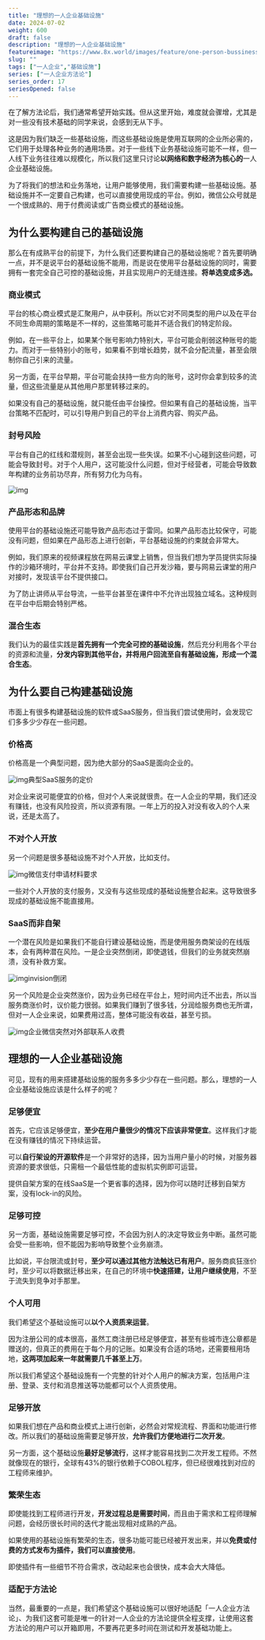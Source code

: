 ```yaml
---
title: "理想的一人企业基础设施"
date: 2024-07-02
weight: 600
draft: false
description: "理想的一人企业基础设施"
featureimage: "https://www.8x.world/images/feature/one-person-bussiness.jpg"
slug: ""
tags: ["一人企业","基础设施"]
series: ["一人企业方法论"]
series_order: 17
seriesOpened: false
---
```


在了解方法论后，我们通常希望开始实践。但从这里开始，难度就会骤增，尤其是对一些没有技术基础的同学来说，会感到无从下手。

这是因为我们缺乏一些基础设施，而这些基础设施是使用互联网的企业所必需的，它们用于处理各种业务的通用场景。对于一些线下业务基础设施可能不一样，但一人线下业务往往难以规模化，所以我们这里只讨论**以网络和数字经济为核心的**一人企业基础设施。

为了将我们的想法和业务落地，让用户能够使用，我们需要构建一些基础设施。基础设施并不一定要自己构建，也可以直接使用现成的平台。例如，微信公众号就是一个很成熟的、用于付费阅读或广告商业模式的基础设施。

## 为什么要构建自己的基础设施

那么在有成熟平台的前提下，为什么我们还要构建自己的基础设施呢？首先要明确一点，并不是说平台的基础设施不能用，而是说在使用平台基础设施的同时，需要拥有一套完全自己可控的基础设施，并且实现用户的无缝连接。**将单选变成多选。**

### 商业模式

平台的核心商业模式是汇聚用户，从中获利。所以它对不同类型的用户以及在平台不同生命周期的策略是不一样的，这些策略可能并不适合我们的特定阶段。

例如，在一些平台上，如果某个账号影响力特别大，平台可能会削弱这种账号的能力。而对于一些特别小的账号，如果看不到增长趋势，就不会分配流量，甚至会限制你自己引来的流量。

另一方面，在平台早期，平台可能会扶持一些方向的账号，这时你会拿到较多的流量，但这些流量是从其他用户那里转移过来的。

如果没有自己的基础设施，就只能任由平台操控。但如果有自己的基础设施，当平台策略不匹配时，可以引导用户到自己的平台上消费内容、购买产品。

### 封号风险

平台有自己的红线和潜规则，甚至会出现一些失误。如果不小心碰到这些问题，可能会导致封号。对于个人用户，这可能没什么问题，但对于经营者，可能会导致数年构建的业务前功尽弃，所有努力化为乌有。

![img](https://r2.ft07.com/wp-content/uploads/2024/07/image-10.png)

### 产品形态和品牌

使用平台的基础设施还可能导致产品形态过于雷同。如果产品形态比较保守，可能没有问题，但如果在产品形态上进行创新，平台基础设施的约束就会非常大。

例如，我们原来的视频课程放在网易云课堂上销售，但当我们想为学员提供实际操作的沙箱环境时，平台并不支持。即使我们自己开发沙箱，要与网易云课堂的用户对接时，发现该平台不提供接口。

为了防止讲师从平台导流，一些平台甚至在课件中不允许出现独立域名。这种规则在平台中后期会特别严格。

### 混合生态

我们认为的最佳实践是**首先拥有一个完全可控的基础设施**，然后充分利用各个平台的资源和流量，**分发内容到其他平台，并将用户回流至自有基础设施，形成一个混合生态**。

## 为什么要自己构建基础设施

市面上有很多构建基础设施的软件或SaaS服务，但当我们尝试使用时，会发现它们多多少少存在一些问题。

### 价格高

价格高是一个典型问题，因为绝大部分的SaaS是面向企业的。

![img](https://r2.ft07.com/wp-content/uploads/2024/07/image-13-1024x759.png)典型SaaS服务的定价

对企业来说可能便宜的价格，但对个人来说就很贵。在一人企业的早期，我们还没有赚钱，也没有风险投资，所以资源有限。一年上万的投入对没有收入的个人来说，还是太高了。

### 不对个人开放

另一个问题是很多基础设施不对个人开放，比如支付。

![img](https://r2.ft07.com/wp-content/uploads/2024/07/image-12-1024x534.png)微信支付申请材料要求

一些对个人开放的支付服务，又没有与这些现成的基础设施整合起来。这导致很多现成的基础设施不能直接用。

### SaaS而非自架

一个潜在风险是如果我们不能自行建设基础设施，而是使用服务商架设的在线版本，会有两种潜在风险。一是企业突然倒闭，即使退钱，但我们的业务就突然崩溃，没有补救方案。

![img](https://r2.ft07.com/wp-content/uploads/2024/07/image-14.png)invision倒闭

另一个风险是企业突然涨价，因为业务已经在平台上，短时间内迁不出去，所以当服务商涨价时，议价能力很弱。如果我们赚到了很多钱，分润给服务商也无所谓，但对一人企业来说，如果费用过高，整体可能没有收益，甚至亏损。

![img](https://r2.ft07.com/wp-content/uploads/2024/07/image-15.png)企业微信突然对外部联系人收费

## 理想的一人企业基础设施

可见，现有的用来搭建基础设施的服务多多少少存在一些问题。那么，理想的一人企业基础设施应该是什么样子的呢？

### 足够便宜

首先，它应该足够便宜，**至少在用户量很少的情况下应该非常便宜**。这样我们才能在没有赚钱的情况下持续运营。

可以**自行架设的开源软件**是一个非常好的选择，因为当用户量小的时候，对服务器资源的要求很低，只需租一个最低性能的虚拟机实例即可运营。

提供自架方案的在线SaaS是一个更省事的选择，因为你可以随时迁移到自架方案，没有lock-in的风险。

### 足够可控

另一方面，基础设施需要足够可控，不会因为别人的决定导致业务中断。虽然可能会受一些影响，但不能因为影响导致整个业务崩溃。

比如说，平台限流或封号，**至少可以通过其他方法触达已有用户**。服务商疯狂涨价时，至少可以将数据迁移出来，在自己的环境中**快速搭建，让用户继续使用**，不至于流失到竞争对手那里。

### 个人可用

我们希望这个基础设施可以**以个人资质来运营**。

因为注册公司的成本很高，虽然工商注册已经足够便宜，甚至有些城市连公章都是赠送的，但真正的费用在于每个月的记账。如果没有合适的场地，还需要租用场地，**这两项加起来一年就需要几千甚至上万**。

所以我们希望这个基础设施有一个完整的针对个人用户的解决方案，包括用户注册、登录、支付和消息推送等功能都可以个人资质使用。

### 足够开放

如果我们想在产品和商业模式上进行创新，必然会对常规流程、界面和功能进行修改。所以我们的基础设施需要足够开放，**允许我们方便地进行二次开发**。

另一方面，这个基础设施**最好足够流行**，这样才能容易找到二次开发工程师。不然就像现在的银行，全球有43%的银行依赖于COBOL程序，但已经很难找到对应的工程师来维护。

### 繁荣生态

即使能找到工程师进行开发，**开发过程总是需要时间**，而且由于需求和工程师理解问题，会经历很长时间的迭代才能出现相对成熟的产品。

如果使用的基础设施有繁荣的生态，很多功能可能已经被开发出来，并以**免费或付费的方式发布为插件，我们可以直接使用**。

即使插件有一些细节不符合需求，改动起来也会很快，成本会大大降低。

### 适配于方法论

当然，最重要的一点是，我们希望这个基础设施可以很好地适配「一人企业方法论」、为我们这套可能是唯一的针对一人企业的方法论提供全程支撑，让使用这套方法论的用户可以开箱即用，不要再花更多时间在测试和开发基础功能上。